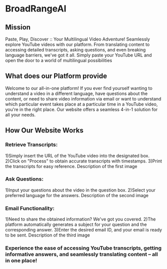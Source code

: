 # BroadRangeAI

## Mission
Paste, Play, Discover :: Your Multilingual Video Adventure!
Seamlessly explore YouTube videos with our platform. From translating content to accessing detailed transcripts, asking questions, and even breaking language barriers, we've got it all. Simply paste your YouTube URL and open the door to a world of multilingual possibilities

## What does our Platform provide
Welcome to our all-in-one platform! If you ever find yourself wanting to understand a video in a different language, have questions about the content, or need to share video information via email or want to understand which particular event takes place at a particular time in a YouTube video, you're in the right place. Our website offers a seamless 4-in-1 solution for all your needs.

## How Our Website Works

### Retrieve Transcripts:
1)Simply insert the URL of the YouTube video into the designated box.
2)Click on "Process" to obtain accurate transcripts with timestamps.
3)Print the transcripts for easy reference.
Description of the first image

### Ask Questions:
1)Input your questions about the video in the question box.
2)Select your preferred language for the answers.
Description of the second image

### Email Functionality:
1)Need to share the obtained information? We've got you covered.
2)The platform automatically generates a subject for your question and the corresponding answer.
3)Enter the desired email ID, and your email is ready to be sent.
Description of the third image

### Experience the ease of accessing YouTube transcripts, getting informative answers, and seamlessly translating content – all in one place!
